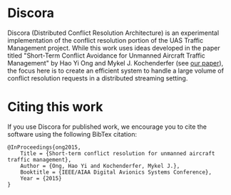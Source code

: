 # Discora

Discora (Distributed Conflict Resolution Architecture) is an experimental implementation of the conflict resolution portion of the UAS Traffic Management project. While this work uses ideas developed in the paper titled "Short-Term Conflict Avoidance for Unmanned Aircraft Traffic Management" by Hao Yi Ong and Mykel J. Kochenderfer (see [our paper](http://web.stanford.edu/~haoyi/projects/short-term-conf-reso.pdf)), the focus here is to create an efficient system to handle a large volume of conflict resolution requests in a distributed streaming setting.

# Citing this work

If you use Discora for published work, we encourage you to cite the software using the following BibTex citation:

    @InProceedings{ong2015,
        Title = {Short-term conflict resolution for unmanned aircraft traffic management},
        Author = {Ong, Hao Yi and Kochenderfer, Mykel J.},
        Booktitle = {IEEE/AIAA Digital Avionics Systems Conference},
        Year = {2015}
    }
